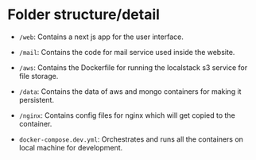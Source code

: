 # Folder structure/detail

-  `/web`: Contains a next js app for the user interface.

-  `/mail`: Contains the code for mail service used inside the website.

-  `/aws`: Contains the Dockerfile for running the localstack s3 service for file storage.

-  `/data`: Contains the data of aws and mongo containers for making it persistent.

-  `/nginx`: Contains config files for nginx which will get copied to the container.

-  `docker-compose.dev.yml`: Orchestrates and runs all the containers on local machine for development.
